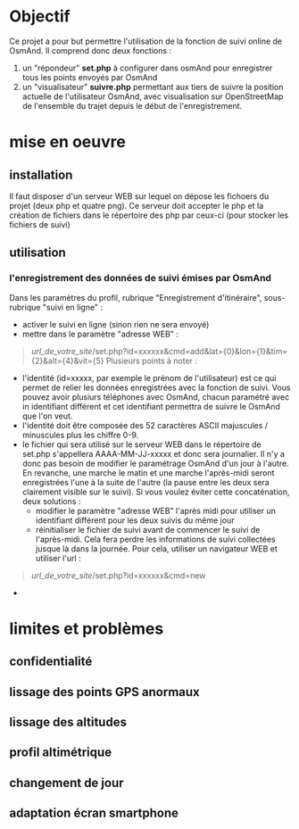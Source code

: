 # Objectif
Ce projet a pour but permettre l'utilisation de la fonction de suivi online de OsmAnd. Il comprend donc deux fonctions :  
1. un "répondeur" **set.php** à configurer dans osmAnd pour enregistrer tous les points envoyés par OsmAnd
2. un "visualisateur" **suivre.php** permettant aux tiers de suivre la position actuelle de l'utilisateur OsmAnd, avec visualisation sur OpenStreetMap de l'ensemble du trajet depuis le début de l'enregistrement.  
# mise en oeuvre
## installation
Il faut disposer d'un serveur WEB sur lequel on dépose les fichoers du projet (deux php et quatre png). Ce serveur doit accepter le php et la création de fichiers dans le répertoire des php par ceux-ci (pour stocker les fichiers de suivi)
## utilisation
### l'enregistrement des données de suivi émises par OsmAnd
Dans les paramètres du profil, rubrique "Enregistrement d'itinéraire", sous-rubrique "suivi en ligne" :  
* activer le suivi en ligne (sinon rien ne sera envoyé)
* mettre dans le paramètre "adresse WEB" :
> *url_de_votre_site*/set.php?id=xxxxxx&cmd=add&lat={0}&lon={1}&tim={2}&alt={4}&vit={5}
Plusieurs points à noter :
* l'identité (id=xxxxx, par exemple le prénom de l'utilisateur) est ce qui permet de relier les données enregistrées avec la fonction de suivi. Vous pouvez avoir plusiurs téléphones avec OsmAnd, chacun paramétré avec in identifiant différent et cet identifiant permettra de suivre le OsmAnd que l'on veut.
* l'identité doit être composée des 52 caractères ASCII majuscules / minuscules plus les chiffre 0-9.
* le fichier qui sera utilisé sur le serveur WEB dans le répertoire de set.php s'appellera AAAA-MM-JJ-xxxxx et donc sera journalier. Il n'y a donc pas besoin de modifier le paramétrage OsmAnd d'un jour à l'autre. En revanche, une marche le matin et une marche l'après-midi seront enregistrées l'une à la suite de l'autre (la pause entre les deux sera clairement visible sur le suivi). Si vous voulez éviter cette concaténation, deux solutions :
  *   modifier le paramètre "adresse WEB" l'après midi pour utiliser un identifiant différent pour les deux suivis du même jour
  *   réinitialiser le fichier de suivi avant de commencer le suivi de l'après-midi. Cela fera perdre les informations de suivi collectées jusque là dans la journée. Pour cela, utiliser un navigateur WEB et utiliser l'url :
> *url_de_votre_site*/set.php?id=xxxxxx&cmd=new
  
*   
# limites et problèmes
## confidentialité
## lissage des points GPS anormaux
## lissage des altitudes
## profil altimétrique
## changement de jour  
## adaptation écran smartphone

